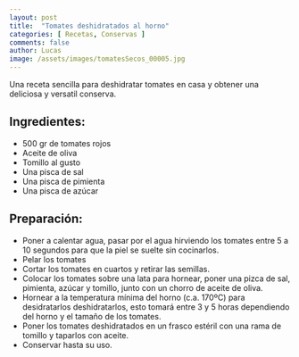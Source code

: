 ```yaml
---
layout: post
title:  "Tomates deshidratados al horno"
categories: [ Recetas, Conservas ]
comments: false
author: Lucas
image: /assets/images/tomatesSecos_00005.jpg
---
```


Una receta sencilla para deshidratar tomates en casa y obtener una deliciosa y versatil conserva.


## Ingredientes:

- 500 gr de tomates rojos
- Aceite de oliva
- Tomillo al gusto
- Una pisca de sal
- Una pisca de pimienta
- Una pisca de azúcar
    
## Preparación:

- Poner a calentar agua, pasar por el agua hirviendo los tomates entre 5 a 10 segundos para que la piel se suelte sin cocinarlos.
- Pelar los tomates
- Cortar los tomates en cuartos y retirar las semillas.
- Colocar los  tomates sobre una lata para hornear, poner una pizca de sal, pimienta, azúcar y tomillo, junto con un chorro de aceite de oliva.
- Hornear a la temperatura mínima del horno (c.a. 170ºC) para desidratarlos deshidratarlos, esto tomará entre 3 y 5 horas dependiendo del horno y el tamaño de los tomates.
 - Poner los tomates deshidratados en un frasco estéril con una rama de tomillo y taparlos con aceite. 
- Conservar hasta su uso.








